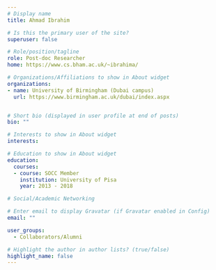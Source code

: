 ```yaml
---
# Display name
title: Ahmad Ibrahim

# Is this the primary user of the site?
superuser: false

# Role/position/tagline
role: Post-doc Researcher
home: https://www.cs.bham.ac.uk/~ibrahima/

# Organizations/Affiliations to show in About widget
organizations:
- name: University of Birmingham (Dubai campus)
  url: https://www.birmingham.ac.uk/dubai/index.aspx


# Short bio (displayed in user profile at end of posts)
bio: ""

# Interests to show in About widget
interests:

# Education to show in About widget
education:
  courses:
  - course: SOCC Member
    institution: University of Pisa
    year: 2013 - 2018

# Social/Academic Networking

# Enter email to display Gravatar (if Gravatar enabled in Config)
email: ""

user_groups:
  - Collaborators/Alumni

# Highlight the author in author lists? (true/false)
highlight_name: false
---
```


